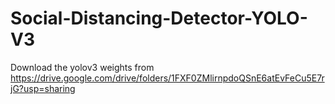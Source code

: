 # Social-Distancing-Detector-YOLO-V3
Download the yolov3 weights from https://drive.google.com/drive/folders/1FXF0ZMlirnpdoQSnE6atEvFeCu5E7rjG?usp=sharing
